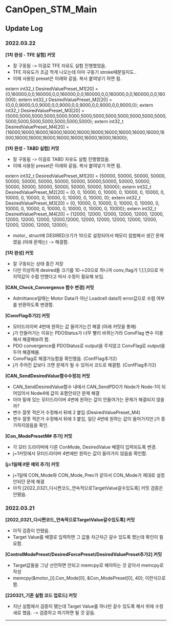 # CanOpen_STM_Main

## **Update Log**
### **2022.03.22**
**[1차 완성 - TFE 실험] 커밋**

- 잘 구동됨 -> 이걸로 TFE 자유도 실험 진행했었음.
- TFE 자유도가 조금 적게 나오는데 아마 구동기 stroke때문일지도..
- 이때 사용된 preset은 아래와 같음. 복사 붙여넣기 하면 됨.

>>
extern int32_t DesiredValuePreset_M1[20] = {0,160000,0,0,160000,0,0,160000,0,0,160000,0,0,160000,0,0,160000,0,0,160000};
extern int32_t DesiredValuePreset_M2[20] = {0,0,0,9000,0,0,9000,0,0,9000,0,0,9000,0,0,9000,0,0,9000,0};
extern int32_t DesiredValuePreset_M3[20] = {5000,5000,5000,5000,5000,5000,5000,5000,5000,5000,5000,5000,5000,5000,5000,5000,5000,5000,5000,5000};
extern int32_t DesiredValuePreset_M4[20] = {16000,16000,16000,16000,16000,16000,16000,16000,16000,16000,16000,16000,16000,16000,16000,16000,16000,16000,16000,16000};



**[1차 완성 - TABD 실험] 커밋**

- 잘 구동됨 -> 이걸로 TABD 자유도 실험 진행했었음.
- 이때 사용된 preset은 아래와 같음. 복사 붙여넣기 하면 됨.

>>
extern int32_t DesiredValuePreset_M1[20] = {50000, 50000, 50000, 50000, 50000, 50000, 50000, 50000, 50000, 50000,50000, 50000, 50000, 50000, 50000, 50000, 50000, 50000, 50000, 50000};
extern int32_t DesiredValuePreset_M2[20] = {0, 0, 10000, 0, 10000, 0, 10000, 0, 10000, 0, 10000, 0, 10000, 0, 10000, 0, 10000, 0, 10000, 0};
extern int32_t DesiredValuePreset_M3[20] = {0, 10000, 0, 10000, 0, 10000, 0, 10000, 0, 10000, 0, 10000, 0, 10000, 0, 10000, 0, 10000, 0, 10000};
extern int32_t DesiredValuePreset_M4[20] = {12000, 12000, 12000, 12000, 12000, 12000, 12000, 12000, 12000, 12000,12000, 12000, 12000, 12000, 12000, 12000, 12000, 12000, 12000, 12000};

- motor_ struct에 DESIRED크기가 10으로 설정되어서 메모리 침범해서 생긴 문제였음 (아래 문제는) -> 해결함.

**[1차 완성] 커밋**

- 잘 구동되는 상태 중간 저장
- 다만 이상하게 desired들 크기를 10->20으로 하니까 conv_flag가 1,1,1,0으로 마지막값이 수렴 안했다고 떠서 수정이 필요해 보임.


**[CAN_Check_Convergence 함수 변경] 커밋**

- Admittance일때는 Motor Data가 아닌 Loadcell data의 error값으로 수렴 여부를 반환하도록 변경함.

**[ConvFlag추가2] 커밋**

- 모터드라이버 4번에 원하는 값 들어가는건 해결 (아래 커밋을 통해)
- j가 안들어가는 이유는 PDOStatus가 너무 빨리 바뀌는거라 ConvFlag 변수 이용해서 해결해보려 함.
- PDO convergence를 PDOStatus로 output을 주지않고 ConvFlag로 output을 두어 해결해봄.
- ConvFlag로 해결가능함을 확인했음. (ConfFlag추가2)
- j가 주어진 값보다 크면 문제가 될 수 있어서 코드로 해결함. (ConfFlag추가2)

**[CAN_SendDesiredValue함수수정3] 커밋**

- CAN_SendDesiredValue함수 내에서 CAN_SendPDO가 Node가 Node-1이 되어있어서 Node4에 값이 포함안되던 문제 해결
- 아마 밑에 있는 모터드라이버 4번에 원하는 값이 안들어가는 문제가 해결되지 않을까?
- 변수 잘못 적은거 수정해서 뒤에 2 붙임 (DesiredValuePreset_M4)
- 변수 잘못 적은거 수정해서 뒤에 3 붙임, 일단 4번에 원하는 값이 들어가지만 j가 증가하지않음을 확인.

**[Con_ModePresetM# 추가] 커밋**

- 각 모터 드라이버에 다른 ConMode, DesiredValue 배열이 입력되도록 변경.
- j=1커밋에서 모터드라이버 4번에만 원하는 값이 들어가지 않음을 확인함.

**[j=1일때 if문 예외 추가] 커밋**

- j=1일때 CON_Mode와 CON_Mode_Prev가 같아서 CON_Mode가 제대로 설정 안되던 문제 해결
- 아직 [2022_0321_다시짠코드_연속적으로TargetValue갈수있도록] 커밋 검증은 안됐음. 

### **2022.03.21**

**[2022_0321_다시짠코드_연속적으로TargetValue갈수있도록] 커밋**

- 아직 검증이 안됐음.
- Target Value를 배열로 입력하면 그 값들 차근차근 갈수 있도록 짰는데 확인이 필요함.

**[ControlModePreset/DesiredForcePreset/DesiredValuePreset추가2] 커밋**

- Target값들을 그냥 선언하면 안되고 memcpy로 해야하는 것 같아서 memcpy로 작성
- memcpy(&motor_[i].Con_Mode[0], &Con_ModePreset[0], 40); 이런식으로 짬.

**[220321_기존 실험 코드 업로드] 커밋**

- 지난 실험에서 검증이 됐는데 Target Value를 하나만 갈수 있도록 해서 위에 수정 새로 했음. -> 검증하고 파기하면 될 것 같음.


-----------

